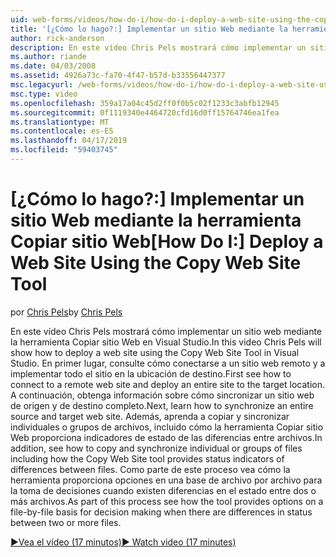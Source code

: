 ```yaml
---
uid: web-forms/videos/how-do-i/how-do-i-deploy-a-web-site-using-the-copy-web-site-tool
title: '[¿Cómo lo hago?:] Implementar un sitio Web mediante la herramienta Copiar sitio Web | Microsoft Docs'
author: rick-anderson
description: En este vídeo Chris Pels mostrará cómo implementar un sitio web mediante la herramienta Copiar sitio Web en Visual Studio. Consulte en primer lugar cómo conectarse a un sitio web remoto y...
ms.author: riande
ms.date: 04/03/2008
ms.assetid: 4926a73c-fa70-4f47-b57d-b33556447377
msc.legacyurl: /web-forms/videos/how-do-i/how-do-i-deploy-a-web-site-using-the-copy-web-site-tool
msc.type: video
ms.openlocfilehash: 359a17a04c45d2ff0f0b5c02f1233c3abfb12945
ms.sourcegitcommit: 0f1119340e4464720cfd16d0ff15764746ea1fea
ms.translationtype: MT
ms.contentlocale: es-ES
ms.lasthandoff: 04/17/2019
ms.locfileid: "59403745"
---
```

# <a name="how-do-i-deploy-a-web-site-using-the-copy-web-site-tool"></a><span data-ttu-id="83202-104">[¿Cómo lo hago?:] Implementar un sitio Web mediante la herramienta Copiar sitio Web</span><span class="sxs-lookup"><span data-stu-id="83202-104">[How Do I:] Deploy a Web Site Using the Copy Web Site Tool</span></span>

<span data-ttu-id="83202-105">por [Chris Pels](https://twitter.com/chrispels)</span><span class="sxs-lookup"><span data-stu-id="83202-105">by [Chris Pels](https://twitter.com/chrispels)</span></span>

<span data-ttu-id="83202-106">En este vídeo Chris Pels mostrará cómo implementar un sitio web mediante la herramienta Copiar sitio Web en Visual Studio.</span><span class="sxs-lookup"><span data-stu-id="83202-106">In this video Chris Pels will show how to deploy a web site using the Copy Web Site Tool in Visual Studio.</span></span> <span data-ttu-id="83202-107">En primer lugar, consulte cómo conectarse a un sitio web remoto y a implementar todo el sitio en la ubicación de destino.</span><span class="sxs-lookup"><span data-stu-id="83202-107">First see how to connect to a remote web site and deploy an entire site to the target location.</span></span> <span data-ttu-id="83202-108">A continuación, obtenga información sobre cómo sincronizar un sitio web de origen y de destino completo.</span><span class="sxs-lookup"><span data-stu-id="83202-108">Next, learn how to synchronize an entire source and target web site.</span></span> <span data-ttu-id="83202-109">Además, aprenda a copiar y sincronizar individuales o grupos de archivos, incluido cómo la herramienta Copiar sitio Web proporciona indicadores de estado de las diferencias entre archivos.</span><span class="sxs-lookup"><span data-stu-id="83202-109">In addition, see how to copy and synchronize individual or groups of files including how the Copy Web Site tool provides status indicators of differences between files.</span></span> <span data-ttu-id="83202-110">Como parte de este proceso vea cómo la herramienta proporciona opciones en una base de archivo por archivo para la toma de decisiones cuando existen diferencias en el estado entre dos o más archivos.</span><span class="sxs-lookup"><span data-stu-id="83202-110">As part of this process see how the tool provides options on a file-by-file basis for decision making when there are differences in status between two or more files.</span></span>

[<span data-ttu-id="83202-111">&#9654;Vea el vídeo (17 minutos)</span><span class="sxs-lookup"><span data-stu-id="83202-111">&#9654; Watch video (17 minutes)</span></span>](https://channel9.msdn.com/Blogs/ASP-NET-Site-Videos/how-do-i-deploy-a-web-site-using-the-copy-web-site-tool)
